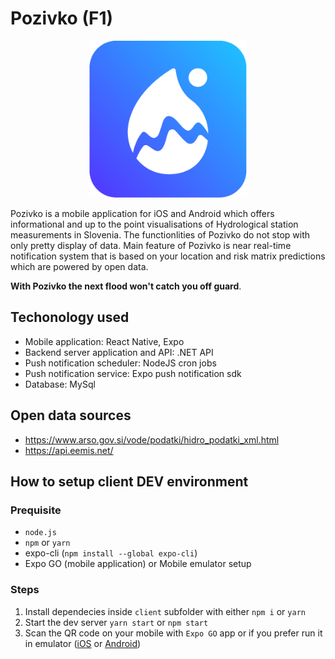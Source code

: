 # Pozivko (F1)

<p align="center">
  <img width='50%' heigth='50%' src="https://github.com/GreenHack-group/izziv-poplave/blob/master/client/assets/pozivko-ico.png" />
</p>

Pozivko is a mobile application for iOS and Android which offers informational and up to the point visualisations of Hydrological station measurements in Slovenia.
The functionlities of Pozivko do not stop with only pretty display of data. Main feature of Pozivko is near real-time notification system that is based on your location and risk matrix predictions which are powered by open data. 

**With Pozivko the next flood won't catch you off guard**.

## Techonology used

- Mobile application: React Native, Expo
- Backend server application and API: .NET API
- Push notification scheduler: NodeJS cron jobs
- Push notification service: Expo push notification sdk
- Database: MySql

## Open data sources
- https://www.arso.gov.si/vode/podatki/hidro_podatki_xml.html
- https://api.eemis.net/

## How to setup client DEV environment

### Prequisite

- `node.js`
- `npm` or `yarn`
- expo-cli (`npm install --global expo-cli`)
- Expo GO (mobile application) or Mobile emulator setup

### Steps

1. Install dependecies inside `client` subfolder with either `npm i` or `yarn`
2. Start the dev server `yarn start` or `npm start`
3. Scan the QR code on your mobile with `Expo GO` app or if you prefer run it in
   emulator ([iOS](https://docs.expo.dev/workflow/ios-simulator/) or
   [Android](https://docs.expo.dev/workflow/android-studio-emulator/))
